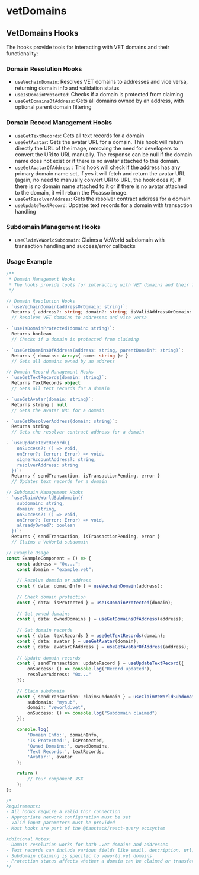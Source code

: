 # vetDomains

## VetDomains Hooks

The hooks provide tools for interacting with VET domains and their functionality:

### Domain Resolution Hooks

* `useVechainDomain`: Resolves VET domains to addresses and vice versa, returning domain info and validation status
* `useIsDomainProtected`: Checks if a domain is protected from claiming
* `useGetDomainsOfAddress`: Gets all domains owned by an address, with optional parent domain filtering

### Domain Record Management Hooks

* `useGetTextRecords`: Gets all text records for a domain
* `useGetAvatar`: Gets the avatar URL for a domain. This hook will return directly the URL of the image, removing the need for developers to convert the URI to URL manually. The response can be null if the domain name does not exist or if there is no avatar attached to this domain.
* `useGetAvatarOfAddress` : This hook will check if the address has any primary domain name set, if yes it will fetch and return the avatar URL (again, no need to manually convert URI to URL, the hook does it). If there is no domain name attached to it or if there is no avatar attached to the domain, it will return the Picasso image.
* `useGetResolverAddress`: Gets the resolver contract address for a domain
* `useUpdateTextRecord`: Updates text records for a domain with transaction handling

### Subdomain Management Hooks

* `useClaimVeWorldSubdomain`: Claims a VeWorld subdomain with transaction handling and success/error callbacks

### Usage Example

```typescript
/**
 * Domain Management Hooks
 * The hooks provide tools for interacting with VET domains and their functionality
 */

// Domain Resolution Hooks
- `useVechainDomain(addressOrDomain: string)`: 
  Returns { address?: string; domain?: string; isValidAddressOrDomain: boolean }
  // Resolves VET domains to addresses and vice versa

- `useIsDomainProtected(domain: string)`: 
  Returns boolean
  // Checks if a domain is protected from claiming

- `useGetDomainsOfAddress(address: string, parentDomain?: string)`: 
  Returns { domains: Array<{ name: string }> }
  // Gets all domains owned by an address

// Domain Record Management Hooks
- `useGetTextRecords(domain: string)`: 
  Returns TextRecords object
  // Gets all text records for a domain

- `useGetAvatar(domain: string)`: 
  Returns string | null
  // Gets the avatar URL for a domain

- `useGetResolverAddress(domain: string)`: 
  Returns string
  // Gets the resolver contract address for a domain

- `useUpdateTextRecord({
    onSuccess?: () => void,
    onError?: (error: Error) => void,
    signerAccountAddress?: string,
    resolverAddress: string
  })`: 
  Returns { sendTransaction, isTransactionPending, error }
  // Updates text records for a domain

// Subdomain Management Hooks
- `useClaimVeWorldSubdomain({
    subdomain: string,
    domain: string,
    onSuccess?: () => void,
    onError?: (error: Error) => void,
    alreadyOwned?: boolean
  })`: 
  Returns { sendTransaction, isTransactionPending, error }
  // Claims a VeWorld subdomain

// Example Usage
const ExampleComponent = () => {
    const address = "0x...";
    const domain = "example.vet";
    
    // Resolve domain or address
    const { data: domainInfo } = useVechainDomain(address);
    
    // Check domain protection
    const { data: isProtected } = useIsDomainProtected(domain);
    
    // Get owned domains
    const { data: ownedDomains } = useGetDomainsOfAddress(address);
    
    // Get domain records
    const { data: textRecords } = useGetTextRecords(domain);
    const { data: avatar } = useGetAvatar(domain);
    const { data: avatarOfAddress } = useGetAvatarOfAddress(address);
    
    // Update domain records
    const { sendTransaction: updateRecord } = useUpdateTextRecord({
        onSuccess: () => console.log("Record updated"),
        resolverAddress: "0x..."
    });
    
    // Claim subdomain
    const { sendTransaction: claimSubdomain } = useClaimVeWorldSubdomain({
        subdomain: "mysub",
        domain: "veworld.vet",
        onSuccess: () => console.log("Subdomain claimed")
    });

    console.log(
        'Domain Info:', domainInfo,
        'Is Protected:', isProtected,
        'Owned Domains:', ownedDomains,
        'Text Records:', textRecords,
        'Avatar:', avatar
    );

    return (
        // Your component JSX
    );
};

/*
Requirements:
- All hooks require a valid thor connection
- Appropriate network configuration must be set
- Valid input parameters must be provided
- Most hooks are part of the @tanstack/react-query ecosystem

Additional Notes:
- Domain resolution works for both .vet domains and addresses
- Text records can include various fields like email, description, url, etc.
- Subdomain claiming is specific to veworld.vet domains
- Protection status affects whether a domain can be claimed or transferred
*/
```

